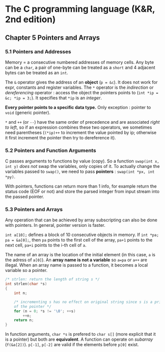 The C programming language (K&R, 2nd edition)
=============================================

Chapter 5 Pointers and Arrays
-----------------------------

### 5.1 Pointers and Addresses
Memory = a consecutive numbered addresses of memory cells. Any byte can be a
`char`, a pair of one-byte can be treated as a `short` and 4 adjacent bytes can
be treated as an `int`.

The `&` operator gives the address of an **object** (`p = &c`). It does not work
for expr, constants and register variables. The `*` operator is the
_indirection_ or _dereferencing_ operator : access the object the pointers
points to (`int *ip = &c; *ip = 3;`). It specifies that `*ip` is an _integer_.

**Every pointer points to a specific data type.** Only exception : pointer to
`void` (generic pointer).

`*` and `++` (or `--`) have the same order of precedence and are associated
_right to left_, so if an expression combines these two operators, we sometimes
need parentheses (`(*ip)++` to increment the value pointed by ip; otherwise it
first increment the pointer then try to dereference it).

### 5.2 Pointers and Function Arguments
C passes arguments to functions by value (copy). So a function `swap(int x, int
y)` _does not_ swap the variables, only copies of it. To actually change the
variables passed to `swap()`, we need to pass **pointers** : `swap(int *px, int
*py)`.

With pointers, functions can return more than 1 info, for example return the
status code (EOF or not) and store the parsed integer from input stream into the
passed pointer.

### 5.3 Pointers and Arrays
Any operation that can be achieved by array subscripting can also be done with
pointers. In general, pointer version is faster.

`int a[10];` defines a block of 10 consecutive objects in memory. If `int *pa;
pa = &a[0];`,  then `pa` points to the first cell of the array, `pa+1` points to
the next cell, `pa+i` points to the i-th cell of `a`.

The name of an array is the location of the initial element (in this case, `a`
is the adress of `a[0]`). An **array name is not a variable** so `a=pa` or `a++`
are illegal. When an array name is passed to a function, it becomes a local
variable so a pointer.
```C
/* strlen: return the length of string s */
int strlen(char *s)
{
    int n;

    /* incrementing s has no effect on original string since s is a private copy
    of the pointer */
    for (n = 0; *s != '\0'; ++s)
        ++n;
    return n;
}
```
In function arguments, `char *s` is prefered to `char s[]` (more explicit that it
is a pointer) but both are **equivalent**. A function can operate on _subarray_
(`f(&a[2])`). `p[-1]`, `p[-2]` are valid if the elements before `p[0]` exist.
